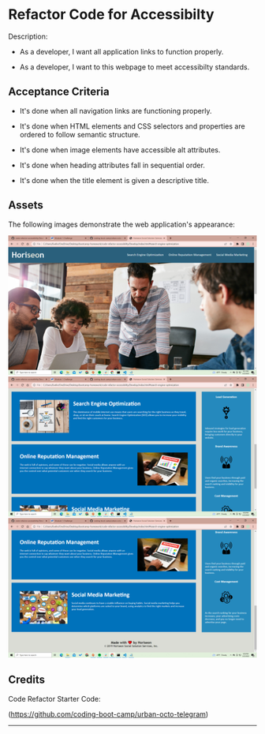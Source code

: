 # Refactor Code for Accessibilty 

Description:

* As a developer, I want all application links to function properly.

* As a developer, I want to this webpage to meet accessibilty standards.


## Acceptance Criteria

* It's done when all navigation links are functioning properly.

* It's done when HTML elements and CSS selectors and properties are ordered to follow semantic structure.

* It's done when image elements have accessible alt attributes.

* It's done when heading attributes fall in sequential order.

* It's done when the title element is given a descriptive title. 


## Assets

The following images demonstrate the web application's appearance:

![Screenshot Image 1](/Develop/assets/images/horiseon-screenshot1.png)
![Screenshot Image 2](/Develop/assets/images/horiseon-screenshot2.png)
![Screenshot Image 3](/Develop/assets/images/horiseon-screenshot3.png)


## Credits

Code Refactor Starter Code: 

(https://github.com/coding-boot-camp/urban-octo-telegram)

---
